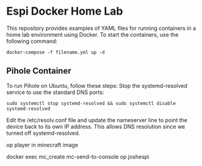 # Espi Docker Home Lab
This repository provides examples of YAML files for running containers in a home lab environment using Docker. To start the containers, use the following command:



```docker-compose -f filename.yml up -d```
## Pihole Container
To run Pihole on Ubuntu, follow these steps:
Stop the systemd-resolved service to use the standard DNS ports:

```sudo systemctl stop systemd-resolved && sudo systemctl disable systemd-resolved```

Edit the /etc/resolv.conf file and update the nameserver line to point the device back to its own IP address. This allows DNS resolution since we turned off systemd-resolved.




op player in minecraft image

docker exec mc_create mc-send-to-console op joshespi